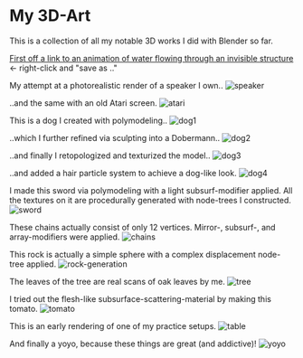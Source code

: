 # My 3D-Art
This is a collection of all my notable 3D works I did with Blender so far.

[First off a link to an animation of water flowing through an invisible structure](https://raw.githubusercontent.com/VectorWolf/my-art-portfolio/master/3d-art/flowing%20water.mp4) <- right-click and "save as .."

My attempt at a photorealistic render of a speaker I own..
![speaker](speakers.png)

..and the same with an old Atari screen.
![atari](atari-screen.jpg)

This is a dog I created with polymodeling..
![dog1](dog1-polymodeling.jpg)

..which I further refined via sculpting into a Dobermann..
![dog2](dog2-sculpt.jpg)

..and finally I retopologized and texturized the model..
![dog3](dog3-retopo-texturing.jpg)

..and added a hair particle system to achieve a dog-like look.
![dog4](dog3-particle.png)

I made this sword via polymodeling with a light subsurf-modifier applied. All the textures on it are procedurally generated with node-trees I constructed.
![sword](sword.jpg)

These chains actually consist of only 12 vertices. Mirror-, subsurf-, and array-modifiers were applied.
![chains](chains.jpg)

This rock is actually a simple sphere with a complex displacement node-tree applied.
![rock-generation](rock-generation.jpg)

The leaves of the tree are real scans of oak leaves by me.
![tree](tree.jpg)

I tried out the flesh-like subsurface-scattering-material by making this tomato.
![tomato](tomato.jpg)

This is an early rendering of one of my practice setups.
![table](table.jpg)

And finally a yoyo, because these things are great (and addictive)!
![yoyo](yoyo.jpg)
